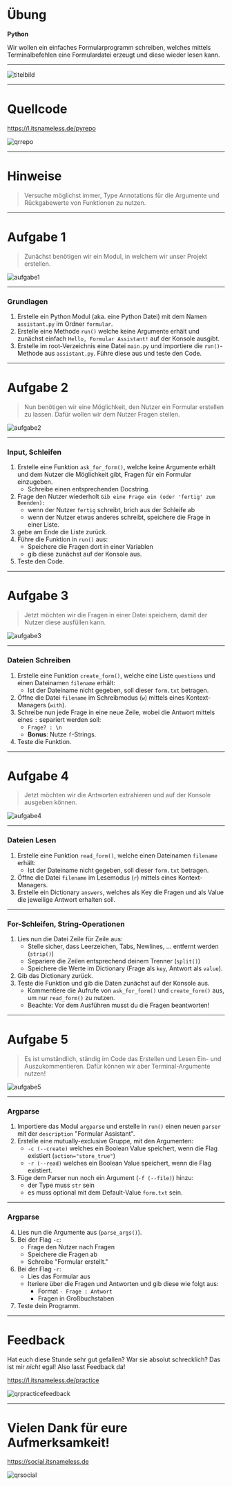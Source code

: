 # Übung

**Python**

Wir wollen ein einfaches Formularprogramm schreiben, welches mittels Terminalbefehlen eine Formulardatei erzeugt und diese wieder lesen kann.

---

![titelbild](assets/titelbild.png)

---

# Quellcode

https://l.itsnameless.de/pyrepo

![qrrepo](assets/qrrepo.png)

---

# Hinweise

> Versuche möglichst immer, Type Annotations für die Argumente und Rückgabewerte von Funktionen zu nutzen.

---

# Aufgabe 1

> Zunächst benötigen wir ein Modul, in welchem wir unser Projekt erstellen.

![aufgabe1](assets/aufgabe1.png)

---

### Grundlagen

1. Erstelle ein Python Modul (aka. eine Python Datei) mit dem Namen `assistant.py` im Ordner `formular`.
2. Erstelle eine Methode `run()` welche keine Argumente erhält und zunächst einfach `Hello, Formular Assistant!` auf der Konsole ausgibt.
3. Erstelle im root-Verzeichnis eine Datei `main.py` und importiere die `run()`-Methode aus `assistant.py`. Führe diese aus und teste den Code.

---

# Aufgabe 2

> Nun benötigen wir eine Möglichkeit, den Nutzer ein Formular erstellen zu lassen. Dafür wollen wir dem Nutzer Fragen stellen.

![aufgabe2](assets/aufgabe2.png)

---

### Input, Schleifen

1. Erstelle eine Funktion `ask_for_form()`, welche keine Argumente erhält und dem Nutzer die Möglichkeit gibt, Fragen für ein Formular einzugeben.
    - Schreibe einen entsprechenden Docstring.
2. Frage den Nutzer wiederholt `Gib eine Frage ein (oder 'fertig' zum Beenden):`
    - wenn der Nutzer `fertig` schreibt, brich aus der Schleife ab
    - wenn der Nutzer etwas anderes schreibt, speichere die Frage in einer Liste.
3. gebe am Ende die Liste zurück.
4. Führe die Funktion in `run()` aus:
    - Speichere die Fragen dort in einer Variablen
    - gib diese zunächst auf der Konsole aus.
5. Teste den Code.

---

# Aufgabe 3

> Jetzt möchten wir die Fragen in einer Datei speichern, damit der Nutzer diese ausfüllen kann.

![aufgabe3](assets/aufgabe3.png)

---

### Dateien Schreiben

1. Erstelle eine Funktion `create_form()`, welche eine Liste `questions` und einen Dateinamen `filename` erhält:
    - Ist der Dateiname nicht gegeben, soll dieser `form.txt` betragen.
2. Öffne die Datei `filename` im Schreibmodus (`w`) mittels eines Kontext-Managers (`with`).
3. Schreibe nun jede Frage in eine neue Zeile, wobei die Antwort mittels eines `:` separiert werden soll:
    - `Frage? : \n`
    - **Bonus**: Nutze `f`-Strings.
4. Teste die Funktion.

---

# Aufgabe 4

> Jetzt möchten wir die Antworten extrahieren und auf der Konsole ausgeben können.

![aufgabe4](assets/aufgabe4.png)

---

### Dateien Lesen

1. Erstelle eine Funktion `read_form()`, welche einen Dateinamen `filename` erhält:
    - Ist der Dateiname nicht gegeben, soll dieser `form.txt` betragen.
2. Öffne die Datei `filename` im Lesemodus (`r`) mittels eines Kontext-Managers.
3. Erstelle ein Dictionary `answers`, welches als Key die Fragen und als Value die jeweilige Antwort erhalten soll.

---

### For-Schleifen, String-Operationen

1. Lies nun die Datei Zeile für Zeile aus:
    - Stelle sicher, dass Leerzeichen, Tabs, Newlines, ... entfernt werden (`strip()`)
    - Separiere die Zeilen entsprechend deinem Trenner (`split()`)
    - Speichere die Werte im Dictionary (Frage als `key`, Antwort als `value`).
2. Gib das Dictionary zurück.
3. Teste die Funktion und gib die Daten zunächst auf der Konsole aus.
    - Kommentiere die Aufrufe von `ask_for_form()` und `create_form()` aus, um nur `read_form()` zu nutzen.
    - Beachte: Vor dem Ausführen musst du die Fragen beantworten!

---

# Aufgabe 5

> Es ist umständlich, ständig im Code das Erstellen und Lesen Ein- und Auszukommentieren. Dafür können wir aber Terminal-Argumente nutzen!

![aufgabe5](assets/aufgabe5.png)

---

### Argparse

1. Importiere das Modul `argparse` und erstelle in `run()` einen neuen `parser` mit der `description` "Formular Assistant".
2. Erstelle eine mutually-exclusive Gruppe, mit den Argumenten:
    - `-c (--create)` welches ein Boolean Value speichert, wenn die Flag existiert (`action="store_true"`)
    - `-r (--read)` welches ein Boolean Value speichert, wenn die Flag existiert.
3. Füge dem Parser nun noch ein Argument (`-f (--file)`) hinzu:
    - der Type muss `str` sein
    - es muss optional mit dem Default-Value `form.txt` sein.

---

### Argparse

4. Lies nun die Argumente aus (`parse_args()`).
5. Bei der Flag `-c`:
    - Frage den Nutzer nach Fragen
    - Speichere die Fragen ab
    - Schreibe "Formular erstellt."
6. Bei der Flag `-r`:
    - Lies das Formular aus
    - Iteriere über die Fragen und Antworten und gib diese wie folgt aus:
        - Format `- Frage : Antwort`
        - Fragen in Großbuchstaben
7. Teste dein Programm.

---

# Feedback

Hat euch diese Stunde sehr gut gefallen? War sie absolut schrecklich? Das ist mir _nicht_ egal! Also lasst Feedback da!

https://l.itsnameless.de/practice

![qrpracticefeedback](assets/qrpracticefeedback.png)

---

# Vielen Dank für eure Aufmerksamkeit!

https://social.itsnameless.de

![qrsocial](assets/qrsocial.png)
